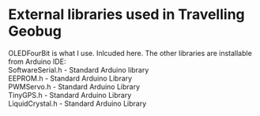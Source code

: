 # External libraries used in Travelling Geobug
OLEDFourBit is what I use. Inlcuded here.
The other libraries are installable from Arduino IDE:  
SoftwareSerial.h - Standard Arduino library  
EEPROM.h         - Standard Arduino Library  
PWMServo.h       - Standard Arduino Library  
TinyGPS.h        - Standard Arduino Library  
LiquidCrystal.h  - Standard Arduino Library  
